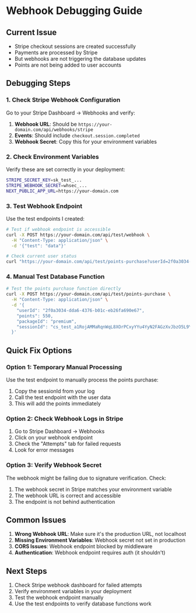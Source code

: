 # Webhook Debugging Guide

## Current Issue

- Stripe checkout sessions are created successfully
- Payments are processed by Stripe
- But webhooks are not triggering the database updates
- Points are not being added to user accounts

## Debugging Steps

### 1. Check Stripe Webhook Configuration

Go to your Stripe Dashboard → Webhooks and verify:

1. **Webhook URL**: Should be `https://your-domain.com/api/webhooks/stripe`
2. **Events**: Should include `checkout.session.completed`
3. **Webhook Secret**: Copy this for your environment variables

### 2. Check Environment Variables

Verify these are set correctly in your deployment:

```bash
STRIPE_SECRET_KEY=sk_test_...
STRIPE_WEBHOOK_SECRET=whsec_...
NEXT_PUBLIC_APP_URL=https://your-domain.com
```

### 3. Test Webhook Endpoint

Use the test endpoints I created:

```bash
# Test if webhook endpoint is accessible
curl -X POST https://your-domain.com/api/test/webhook \
  -H "Content-Type: application/json" \
  -d '{"test": "data"}'

# Check current user status
curl "https://your-domain.com/api/test/points-purchase?userId=2f0a3034-dda6-4376-b01c-eb26fa690e67"
```

### 4. Manual Test Database Function

```bash
# Test the points purchase function directly
curl -X POST https://your-domain.com/api/test/points-purchase \
  -H "Content-Type: application/json" \
  -d '{
    "userId": "2f0a3034-dda6-4376-b01c-eb26fa690e67",
    "points": 550,
    "packageId": "premium",
    "sessionId": "cs_test_a1RojAMMaRqnWqL8XOrPCxyYYu4YyN2FAGzXvJbzO5L9YipVzbxNJ5TlOx"
  }'
```

## Quick Fix Options

### Option 1: Temporary Manual Processing

Use the test endpoint to manually process the points purchase:

1. Copy the sessionId from your log
2. Call the test endpoint with the user data
3. This will add the points immediately

### Option 2: Check Webhook Logs in Stripe

1. Go to Stripe Dashboard → Webhooks
2. Click on your webhook endpoint
3. Check the "Attempts" tab for failed requests
4. Look for error messages

### Option 3: Verify Webhook Secret

The webhook might be failing due to signature verification. Check:

1. The webhook secret in Stripe matches your environment variable
2. The webhook URL is correct and accessible
3. The endpoint is not behind authentication

## Common Issues

1. **Wrong Webhook URL**: Make sure it's the production URL, not localhost
2. **Missing Environment Variables**: Webhook secret not set in production
3. **CORS Issues**: Webhook endpoint blocked by middleware
4. **Authentication**: Webhook endpoint requires auth (it shouldn't)

## Next Steps

1. Check Stripe webhook dashboard for failed attempts
2. Verify environment variables in your deployment
3. Test the webhook endpoint manually
4. Use the test endpoints to verify database functions work
